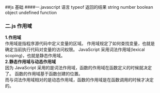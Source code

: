 ##js 基础 ####一.javascript 语言 typeof 返回的结果
string number boolean object undefined function

### 二.js 作用域

**1.作用域**  
作用域是指程序源代码中定义变量的区域。
作用域规定了如何查找变量，也就是确定当前执行代码对变量的访问权限。
JavaScript 采用词法作用域(lexical scoping)，也就是静态作用域。  
**2.静态作用域与动态作用域**  
因为 JavaScript 采用的是词法作用域，函数的作用域在函数定义的时候就决定了。 函数的作用域基于函数创建的位置。  
而与词法作用域相对的是动态作用域，函数的作用域是在函数调用的时候才决定的。
